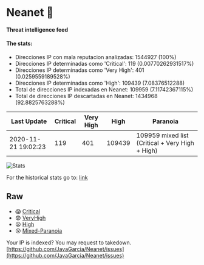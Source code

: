 # Neanet :hocho:
#### Threat intelligence feed
#### The stats:

- Direcciones IP con mala reputacion analizadas: 1544927 (100%)
- Direcciones IP determinadas como 'Critical':  119 (0.00770262931517%)
- Direcciones IP determinadas como 'Very High':  401 (0.0259559189528%)
- Direcciones IP determinadas como 'High':  109439 (7.08376512288)
- Total de direcciones IP indexadas en Neanet:  109959 (7.11742367115%)
- Total de direcciones IP descartadas en Neanet:  1434968 (92.8825763288%)

| Last Update | Critical | Very High | High | Paranoia |
| --- | --- | --- | --- | --- |
| 2020-11-21 19:02:23 | 119 | 401 | 109439 | 109959 mixed list (Critical + Very High + High)|

![Stats](https://docs.google.com/spreadsheets/d/e/2PACX-1vSnaNMIXVabIpDJjufMlzH7poXnshF3mgd8Is1g9ytUEzVsP5my4Trn8f-xkoLLQ38xpL3HtmUexLo6/pubchart?oid=501124687&format=image)

For the historical stats go to: [link](/stats.csv)
## Raw
- :scream: [Critical](https://raw.githubusercontent.com/JavaGarcia/Neanet/master/blacklists/neanet_critical.txt)
- :fearful: [VeryHigh](https://raw.githubusercontent.com/JavaGarcia/Neanet/master/blacklists/neanet_veryHigh.txtt)
- :frowning: [High](https://raw.githubusercontent.com/JavaGarcia/Neanet/master/blacklists/neanet_high.txt)
- :dizzy_face: [Mixed-Paranoia](https://raw.githubusercontent.com/JavaGarcia/Neanet/master/blacklists/neanet_all.txt)


Your IP is indexed? You may request to takedown. [https://github.com/JavaGarcia/Neanet/issues](https://github.com/JavaGarcia/Neanet/issues)





































































































































































































































































































































































































































































































































































































































































































































































































































































































































































































































































































































































































































































































































































































































































































































































































































































































































































































































































































































































































































































































































































































































































































































































































